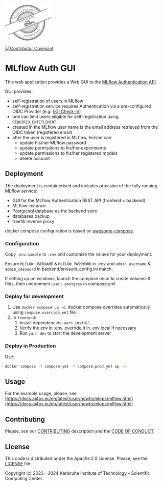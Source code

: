 [![SQAaaS badge](https://github.com/EOSC-synergy/SQAaaS/raw/master/badges/badges_150x116/badge_software_silver.png)](https://api.eu.badgr.io/public/assertions/_am9qRYnSGCcG-MzsW6UdQ "SQAaaS silver badge achieved")

[![Contributor Covenant](https://img.shields.io/badge/Contributor%20Covenant-1.4-4baaaa.svg)](CODE_OF_CONDUCT.md)
# MLflow Auth GUI

This web application provides a Web GUI to the [MLflow Authentication API](https://mlflow.org/docs/latest/auth/rest-api.html).

GUI provides:
* self-registration of users in MLflow
* self-registration service requires Authentication via a pre-configured OIDC Provider (e.g. [EGI Check-In](https://docs.egi.eu/users/aai/check-in/))
* one can limit users eligible for self-registration using `REQUIRED_ENTITLEMENT`
* created in the MLflow user name is the email address retrieved from the OIDC token (registered email)
* after the user is registered in MLflow, he/she can:
   * update his/her MLflow password
   * update permissions to his/her experiments
   * update permissions to his/her registered models
   * delete account

## Deployment

The deployment is containerised and includes provision of the fully running MLflow service:
* GUI for the MLflow Authentication REST API (frontend + backend)
* MLflow instance
* Postgresql database as the backend store
* databases backup
* traefik reverse proxy

docker compose configuration is based on [awesome-compose](https://github.com/docker/awesome-compose).

### Configuration

Copy `.env.sample` to `.env` and customize the values for your deployment.

Ensure `MLFLOW_USERNAME` & `MLFLOW_PASSWORD` in .env and `admin_username` & `admin_password` in backend/srv/auth_config.ini match.

If setting up on windows, launch the compose once to create volumes & files, then uncomment `user: postgres` in compose.yml.

### Deploy for development

1. Use `docker compose up -d`, docker compose overrides automatically using
   `compose.override.yml` file.
2. In `frontend`:
    1. Install dependencies: `yarn install`
    2. Verify the env in .env, override it in .env.local if necessary
    3. Run `yarn dev` to start the development server

### Deploy in Production

Use:

```bash
docker compose -f compose.yml -f compose.prod.yml up -d
```

## Usage
For the example usage, please, see [https://docs.ai4os.eu/en/latest/user/howto/mlops/mlflow.html](https://docs.ai4os.eu/en/latest/user/howto/mlops/mlflow.html)

## Contributing
Please, see our [CONTRIBUTING](CONTRIBUTING.md) description and the [CODE OF CONDUCT](CODE_OF_CONDUCT.md).

## License
This code is distributed under the Apache 2.0 License. Please, see the [LICENSE](LICENSE) file.

Copyright (c) 2023 - 2024 Karlsruhe Institute of Technology - Scientific Computing Center.
